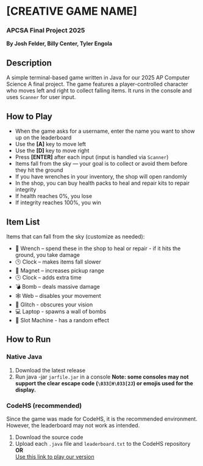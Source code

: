 # [CREATIVE GAME NAME]  
### APCSA Final Project 2025  
**By Josh Felder, Billy Center, Tyler Engola**

## Description  
A simple terminal-based game written in Java for our 2025 AP Computer Science A final project. The game features a player-controlled character who moves left and right to collect falling items. It runs in the console and uses `Scanner` for user input.

## How to Play  
- When the game asks for a username, enter the name you want to show up on the leaderboard  
- Use the **[A]** key to move left  
- Use the **[D]** key to move right  
- Press **[ENTER]** after each input (input is handled via `Scanner`)  
- Items fall from the sky — your goal is to collect or avoid them before they hit the ground
- If you have wrenches in your inventory, the shop will open randomly
- In the shop, you can buy health packs to heal and repair kits to repair integrity
- If health reaches 0%, you lose
- If integrity reaches 100%, you win

## Item List  
Items that can fall from the sky (customize as needed):  
- 🔧 Wrench – spend these in the shop to heal or repair - if it hits the ground, you take damage  
- 🕒 Clock – makes items fall slower  
- 🧲 Magnet – increases pickup range  
- 🕒 Clock – adds extra time  
- 💣 Bomb – deals massive damage  
- 🕸 Web – disables your movement  
- 👾 Glitch - obscures your vision  
- 💻 Laptop - spawns a wall of bombs  
- 🎰 Slot Machine - has a random effect   

## How to Run  
### Native Java  
1. Download the latest release  
2. Run java -jar `jarfile.jar` in a console
**Note: some consoles may not support the clear escape code (`\033[H\033[2J`) or emojis used for the display.**  
### CodeHS (recommended)  
Since the game was made for CodeHS, it is the recommended environment. However, the leaderboard may not work as intended.  
1. Download the source code  
2. Upload each `.java` file and `leaderboard.txt` to the CodeHS repository  
**OR**  
[Use this link to play our version](https://codehs.com/sandbox/id/finalproject-5KrTSO/run)  
